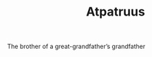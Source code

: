 ---
title: Atpatruus
letter: A
permalink: "/definitions/bld-atpatruus.html"
body: The brother of a great-grandfather’s grandfather
published_at: '2018-07-07'
source: Black's Law Dictionary 2nd Ed (1910)
layout: post
---